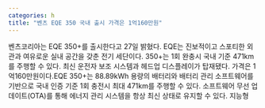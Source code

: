 ```yaml
---
categories: h
title: "벤츠 EQE 350 국내 출시 가격은 1억160만원"
---
```

벤츠코리아는 EQE 350+를 출시한다고 27일 밝혔다. EQE는 진보적이고 스포티한 외관과 여유로운 실내 공간을 갖춘 전기 세단이다. 350+는 1회 완충시 국내 기준 471km를 주행할 수 있다. 최신 운전자 보조 시스템과 헤드업 디스플레이가 탑재됐다. 가격은 1억160만원이다.EQE 350+는 88.89kWh 용량의 배터리와 배터리 관리 소프트웨어를 기반으로 국내 인증 기준 1회 충전시 최대 471km를 주행할 수 있다. 소프트웨어 무선 업데이트(OTA)를 통해 에너지 관리 시스템을 항상 최신 상태로 유지할 수 있다. 지능형